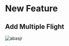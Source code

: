 # New Feature

## Add Multiple Flight
![abasjr](https://user-images.githubusercontent.com/36306922/56457310-eb987600-63a2-11e9-8ca1-c5b3273b4911.gif)
